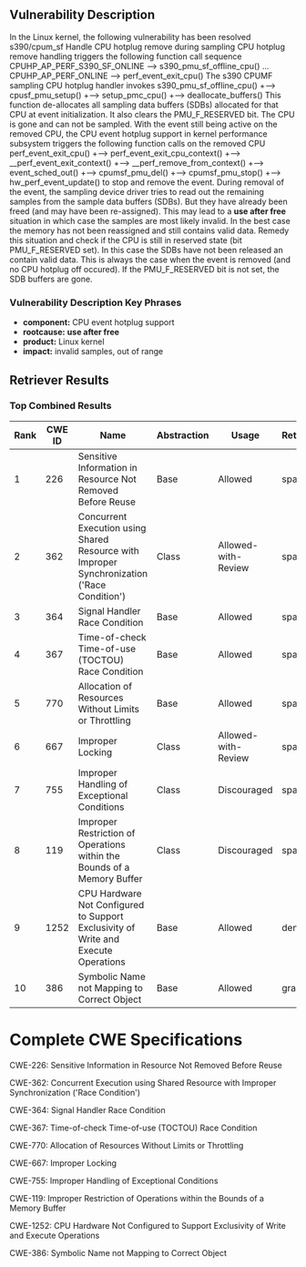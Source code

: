 ## Vulnerability Description
In the Linux kernel, the following vulnerability has been resolved s390/cpum_sf Handle CPU hotplug remove during sampling CPU hotplug remove handling triggers the following function call sequence CPUHP_AP_PERF_S390_SF_ONLINE --> s390_pmu_sf_offline_cpu() ... CPUHP_AP_PERF_ONLINE --> perf_event_exit_cpu() The s390 CPUMF sampling CPU hotplug handler invokes s390_pmu_sf_offline_cpu() +--> cpusf_pmu_setup() +--> setup_pmc_cpu() +--> deallocate_buffers() This function de-allocates all sampling data buffers (SDBs) allocated for that CPU at event initialization. It also clears the PMU_F_RESERVED bit. The CPU is gone and can not be sampled. With the event still being active on the removed CPU, the CPU event hotplug support in kernel performance subsystem triggers the following function calls on the removed CPU perf_event_exit_cpu() +--> perf_event_exit_cpu_context() +--> __perf_event_exit_context() +--> __perf_remove_from_context() +--> event_sched_out() +--> cpumsf_pmu_del() +--> cpumsf_pmu_stop() +--> hw_perf_event_update() to stop and remove the event. During removal of the event, the sampling device driver tries to read out the remaining samples from the sample data buffers (SDBs). But they have already been freed (and may have been re-assigned). This may lead to a **use after free** situation in which case the samples are most likely invalid. In the best case the memory has not been reassigned and still contains valid data. Remedy this situation and check if the CPU is still in reserved state (bit PMU_F_RESERVED set). In this case the SDBs have not been released an contain valid data. This is always the case when the event is removed (and no CPU hotplug off occured). If the PMU_F_RESERVED bit is not set, the SDB buffers are gone.

### Vulnerability Description Key Phrases
- **component:** CPU event hotplug support
- **rootcause:** **use after free**
- **product:** Linux kernel
- **impact:** invalid samples, out of range

## Retriever Results

### Top Combined Results

| Rank | CWE ID | Name | Abstraction | Usage  | Retrievers | Individual Scores |
|------|--------|------|-------------|-------|------------|-------------------|
| 1 | 226 | Sensitive Information in Resource Not Removed Before Reuse | Base | Allowed | sparse | 1.193 |
| 2 | 362 | Concurrent Execution using Shared Resource with Improper Synchronization ('Race Condition') | Class | Allowed-with-Review | sparse | 1.155 |
| 3 | 364 | Signal Handler Race Condition | Base | Allowed | sparse | 1.132 |
| 4 | 367 | Time-of-check Time-of-use (TOCTOU) Race Condition | Base | Allowed | sparse | 1.083 |
| 5 | 770 | Allocation of Resources Without Limits or Throttling | Base | Allowed | sparse | 1.081 |
| 6 | 667 | Improper Locking | Class | Allowed-with-Review | sparse | 1.071 |
| 7 | 755 | Improper Handling of Exceptional Conditions | Class | Discouraged | sparse | 1.063 |
| 8 | 119 | Improper Restriction of Operations within the Bounds of a Memory Buffer | Class | Discouraged | sparse | 1.062 |
| 9 | 1252 | CPU Hardware Not Configured to Support Exclusivity of Write and Execute Operations | Base | Allowed | dense | 0.439 |
| 10 | 386 | Symbolic Name not Mapping to Correct Object | Base | Allowed | graph | 0.002 |



# Complete CWE Specifications

CWE-226: Sensitive Information in Resource Not Removed Before Reuse

CWE-362: Concurrent Execution using Shared Resource with Improper Synchronization ('Race Condition')

CWE-364: Signal Handler Race Condition

CWE-367: Time-of-check Time-of-use (TOCTOU) Race Condition

CWE-770: Allocation of Resources Without Limits or Throttling

CWE-667: Improper Locking

CWE-755: Improper Handling of Exceptional Conditions

CWE-119: Improper Restriction of Operations within the Bounds of a Memory Buffer

CWE-1252: CPU Hardware Not Configured to Support Exclusivity of Write and Execute Operations

CWE-386: Symbolic Name not Mapping to Correct Object